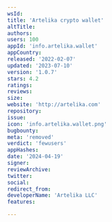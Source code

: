 ```yaml
---
wsId: 
title: 'Artelika crypto wallet'
altTitle: 
authors: 
users: 100
appId: 'info.artelika.wallet'
appCountry: 
released: '2022-02-07'
updated: '2023-07-10'
version: '1.0.7'
stars: 4.2
ratings: 
reviews: 
size: 
website: 'http://artelika.com'
repository: 
issue: 
icon: 'info.artelika.wallet.png'
bugbounty: 
meta: 'removed'
verdict: 'fewusers'
appHashes: 
date: '2024-04-19'
signer: 
reviewArchive: 
twitter: 
social: 
redirect_from: 
developerName: 'Artelika LLC'
features: 

---
```


